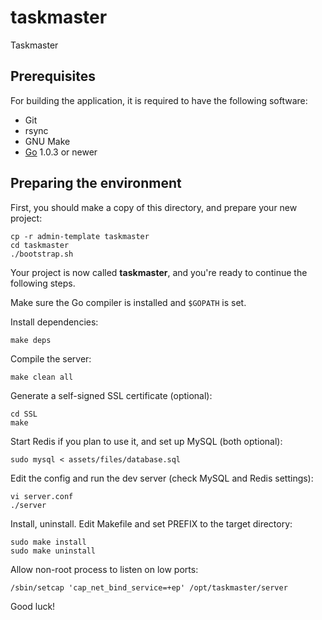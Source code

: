 # taskmaster

Taskmaster 

## Prerequisites

For building the application, it is required to have the following software:

- Git
- rsync
- GNU Make
- [Go](http://golang.org) 1.0.3 or newer

## Preparing the environment

First, you should make a copy of this directory, and prepare your new
project:

	cp -r admin-template taskmaster
	cd taskmaster
	./bootstrap.sh

Your project is now called **taskmaster**, and you're ready to continue the
following steps.

Make sure the Go compiler is installed and ``$GOPATH`` is set.

Install dependencies:

	make deps

Compile the server:

	make clean all

Generate a self-signed SSL certificate (optional):

	cd SSL
	make

Start Redis if you plan to use it, and set up MySQL (both optional):

	sudo mysql < assets/files/database.sql

Edit the config and run the dev server (check MySQL and Redis settings):

	vi server.conf
	./server

Install, uninstall. Edit Makefile and set PREFIX to the target directory:

	sudo make install
	sudo make uninstall

Allow non-root process to listen on low ports:

	/sbin/setcap 'cap_net_bind_service=+ep' /opt/taskmaster/server

Good luck!

